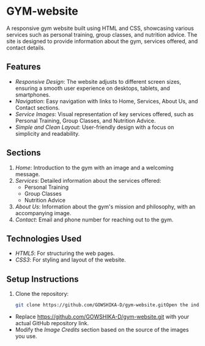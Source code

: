 # GYM-website

A responsive gym website built using HTML and CSS, showcasing various services such as personal training, group classes, and nutrition advice. The site is designed to provide information about the gym, services offered, and contact details.

## Features

- *Responsive Design*: The website adjusts to different screen sizes, ensuring a smooth user experience on desktops, tablets, and smartphones.
- *Navigation*: Easy navigation with links to Home, Services, About Us, and Contact sections.
- *Service Images*: Visual representation of key services offered, such as Personal Training, Group Classes, and Nutrition Advice.
- *Simple and Clean Layout*: User-friendly design with a focus on simplicity and readability.

## Sections

1. *Home*: Introduction to the gym with an image and a welcoming message.
2. *Services*: Detailed information about the services offered:
    - Personal Training
    - Group Classes
    - Nutrition Advice
3. *About Us*: Information about the gym's mission and philosophy, with an accompanying image.
4. *Contact*: Email and phone number for reaching out to the gym.

## Technologies Used

- *HTML5*: For structuring the web pages.
- *CSS3*: For styling and layout of the website.

## Setup Instructions

1. Clone the repository:

   ```bash
   git clone https://github.com/GOWSHIKA-D/gym-website.gitOpen the index.html file in your web browser to view the website.To edit the website:Update the HTML files in the root directory.Modify the CSS styles in the styles.css file located in the root directory.Image CreditsReplace the placeholder images with actual images related to the gym and its services.LicenseThis project is licensed under the MIT License - see the LICENSE file for details.### Instructions:
- Replace https://github.com/GOWSHIKA-D/gym-website.git with your actual GitHub repository link.
- Modify the *Image Credits* section based on the source of the images you use.

